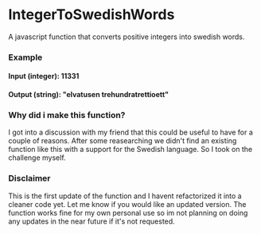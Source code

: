 # IntegerToSwedishWords
A javascript function that converts positive integers into swedish words.

### Example
#### Input (integer): 11331
#### Output (string): "elvatusen trehundratrettioett" 

### Why did i make this function?
I got into a discussion with my friend that this could be useful to have for a couple of reasons. After some reasearching we didn't find an existing function like this with a support for the Swedish language. So I took on the challenge myself.

### Disclaimer
This is the first update of the function and I havent refactorized it into a cleaner code yet. Let me know if you would like an updated version.
The function works fine for my own personal use so im not planning on doing any updates in the near future if it's not requested.
